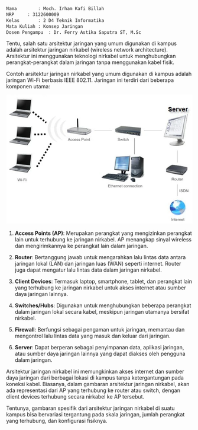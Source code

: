 
    Nama		: Moch. Irham Kafi Billah
    NRP		: 3122600009
    Kelas		: 2 D4 Teknik Informatika
    Mata Kuliah	: Konsep Jaringan
    Dosen Pengampu	: Dr. Ferry Astika Saputra ST, M.Sc

Tentu, salah satu arsitektur jaringan yang umum digunakan di kampus adalah arsitektur jaringan nirkabel (wireless network architecture). Arsitektur ini menggunakan teknologi nirkabel untuk menghubungkan perangkat-perangkat dalam jaringan tanpa menggunakan kabel fisik.

Contoh arsitektur jaringan nirkabel yang umum digunakan di kampus adalah jaringan Wi-Fi berbasis IEEE 802.11. Jaringan ini terdiri dari beberapa komponen utama:
<div align="center">
<img src="./assets/gambar-wifi.webp">
</div>

1. **Access Points (AP)**: Merupakan perangkat yang mengizinkan perangkat lain untuk terhubung ke jaringan nirkabel. AP menangkap sinyal wireless dan mengirimkannya ke perangkat lain dalam jaringan.

2. **Router**: Bertanggung jawab untuk mengarahkan lalu lintas data antara jaringan lokal (LAN) dan jaringan luas (WAN) seperti internet. Router juga dapat mengatur lalu lintas data dalam jaringan nirkabel.

3. **Client Devices**: Termasuk laptop, smartphone, tablet, dan perangkat lain yang terhubung ke jaringan nirkabel untuk akses internet atau sumber daya jaringan lainnya.

4. **Switches/Hubs**: Digunakan untuk menghubungkan beberapa perangkat dalam jaringan lokal secara kabel, meskipun jaringan utamanya bersifat nirkabel.

5. **Firewall**: Berfungsi sebagai pengaman untuk jaringan, memantau dan mengontrol lalu lintas data yang masuk dan keluar dari jaringan.

6. **Server**: Dapat berperan sebagai penyimpanan data, aplikasi jaringan, atau sumber daya jaringan lainnya yang dapat diakses oleh pengguna dalam jaringan.

Arsitektur jaringan nirkabel ini memungkinkan akses internet dan sumber daya jaringan dari berbagai lokasi di kampus tanpa ketergantungan pada koneksi kabel. Biasanya, dalam gambaran arsitektur jaringan nirkabel, akan ada representasi dari AP yang terhubung ke router atau switch, dengan client devices terhubung secara nirkabel ke AP tersebut.

Tentunya, gambaran spesifik dari arsitektur jaringan nirkabel di suatu kampus bisa bervariasi tergantung pada skala jaringan, jumlah perangkat yang terhubung, dan konfigurasi fisiknya.